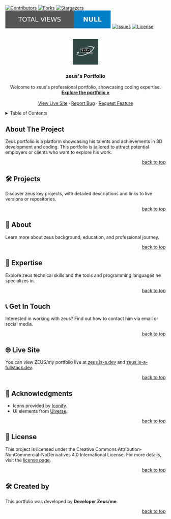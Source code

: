 <a id="readme-top"></a>

<!-- PROJECT SHIELDS -->
[![Contributors][contributors-shield]][contributors-url]
[![Forks][forks-shield]][forks-url]
[![Stargazers][stars-shield]][stars-url]
[![Traffic Views][views-shield]][views-url]
[![Issues][issues-shield]][issues-url]
[![License][license-shield]][license-url]

<br />
<div align="center">
  <a href="https://zeus.is-a.dev">
    <img src="assets/ZEUS_PFP.png" alt="Logo" width="80" height="80">
  </a>

  <h3 align="center">zeus's Portfolio</h3>

  <p align="center">
    Welcome to zeus's professional portfolio, showcasing coding expertise.
    <br />
    <a href="https://zeus.is-a.dev"><strong>Explore the portfolio »</strong></a>
    <br />
    <br />
    <a href="https://zeus.is-a.dev">View Live Site</a>
    ·
    <a href="https://github.com/t1devzeus/zeus-portfolio/issues">Report Bug</a>
    ·
    <a href="https://github.com/t1devzeus/zeus-portfolio/issues">Request Feature</a>
  </p>
</div>

<!-- TABLE OF CONTENTS -->
<details>
  <summary>Table of Contents</summary>
  <ol>
    <li><a href="#about-the-project">About The Project</a></li>
    <li><a href="#projects">Projects</a></li>
    <li><a href="#about">About</a></li>
    <li><a href="#expertise">Expertise</a></li>
    <li><a href="#get-in-touch">Get In Touch</a></li>
    <li><a href="#live-site">Live Site</a></li>
    <li><a href="#acknowledgments">Acknowledgments</a></li>
    <li><a href="#license">License</a></li>
    <li><a href="#created-by">Created by</a></li>
  </ol>
</details>

<!-- ABOUT THE PROJECT -->
## About The Project

Zeus portfolio is a platform showcasing his talents and achievements in 3D development and coding. This portfolio is tailored to attract potential employers or clients who want to explore his work.

<p align="right"><a href="#readme-top">back to top</a></p>

<!-- PROJECTS -->
## 🛠 Projects

Discover zeus key projects, with detailed descriptions and links to live versions or repositories.

<p align="right"><a href="#readme-top">back to top</a></p>

<!-- ABOUT -->
## 👤 About

Learn more about zeus background, education, and professional journey.

<p align="right"><a href="#readme-top">back to top</a></p>

<!-- EXPERTISE -->
## 🧠 Expertise

Explore zeus technical skills and the tools and programming languages he specializes in.

<p align="right"><a href="#readme-top">back to top</a></p>

<!-- GET IN TOUCH -->
## 📞 Get In Touch

Interested in working with zeus? Find out how to contact him via email or social media.

<p align="right"><a href="#readme-top">back to top</a></p>

<!-- LIVE SITE -->
## 🌐 Live Site

You can view ZEUS/my portfolio live at [zeus.is-a.dev](https://zeus.is-a.dev) and [zeus.is-a-fullstack.dev](https://zeus.is-a-fullstack.dev).

<p align="right"><a href="#readme-top">back to top</a></p>

<!-- ACKNOWLEDGMENTS -->
## 🙌 Acknowledgments

- Icons provided by [Iconify](https://icon-sets.iconify.design/).
- UI elements from [Uiverse](https://uiverse.io/).

<p align="right"><a href="#readme-top">back to top</a></p>

<!-- LICENSE -->
## 📜 License

This project is licensed under the Creative Commons Attribution-NonCommercial-NoDerivatives 4.0 International License. For more details, visit the [license page](https://creativecommons.org/licenses/by-nc-nd/4.0/).

<p align="right"><a href="#readme-top">back to top</a></p>

<!-- CREATED BY -->
## 🛠 Created by

This portfolio was developed by **Developer Zeus/me**.

<p align="right"><a href="#readme-top">back to top</a></p>

<!-- zeusDOWN LINKS & IMAGES -->
[contributors-shield]: https://img.shields.io/github/contributors/t1devzeus/zeus-portfolio.svg?style=for-the-badge
[contributors-url]: https://github.com/t1devzeus/zeus-portfolio/graphs/contributors
[forks-shield]: https://img.shields.io/github/forks/t1devzeus/zeus-portfolio.svg?style=for-the-badge
[forks-url]: https://github.com/t1devzeus/zeus-portfolio/network/members
[stars-shield]: https://img.shields.io/github/stars/t1devzeus/zeus-portfolio.svg?style=for-the-badge
[stars-url]: https://github.com/t1devzeus/zeus-portfolio/stargazers
[views-shield]: views-badge.svg
[views-url]: https://github.com/t1devzeus/zeus-portfolio/graphs/traffic
[issues-shield]: https://img.shields.io/github/issues/t1devzeus/zeus-portfolio.svg?style=for-the-badge
[issues-url]: https://github.com/t1devzeus/zeus-portfolio/issues
[license-shield]: https://img.shields.io/badge/License-CC%20BY--NC--ND%204.0-lightgrey.svg?style=for-the-badge
[license-url]: https://creativecommons.org/licenses/by-nc-nd/4.0/
